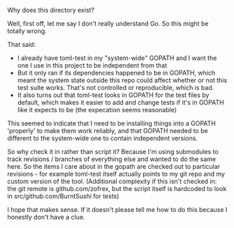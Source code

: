 Why does this directory exist?

Well, first off, let me say I don't really understand Go. So this might be totally wrong.

That said:

* I already have toml-test in my "system-wide" GOPATH and I want the one I use in this project to be independent from that
* But it only ran if its dependencies happened to be in GOPATH, which meant the system state outside this repo could affect whether or not this test suite works. That's not controlled or reproducible, which is bad.
* It also turns out that toml-test looks in GOPATH for the test files by default, which makes it easier to add and change tests if it's in GOPATH like it expects to be (the expecation seems reasonable)

This seemed to indicate that I need to be installing things into a GOPATH 'properly' to make them work reliably, and that GOPATH needed to be different to the system-wide one to contain independent versions.

So why check it in rather than script it? Because I'm using submodules to track revisions / branches of everything else and wanted to do the same here. So the items I care about in the gopath are checked out to particular revisions - for example toml-test itself actually points to my git repo and my custom version of the tool. (Additional complexity if this isn't checked in: the git remote is github.com/zofrex, but the script itself is hardcoded to look in src/github.com/BurntSushi for tests)

I hope that makes sense. If it doesn't please tell me how to do this because I honestly don't have a clue.

